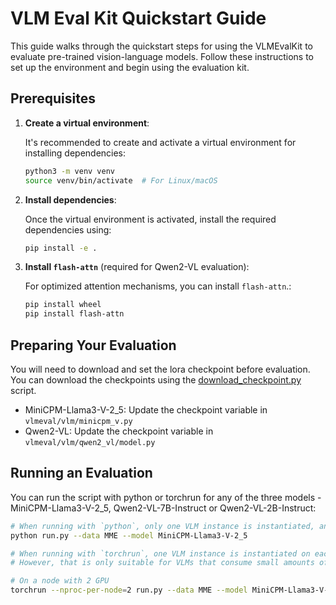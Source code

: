 # VLM Eval Kit Quickstart Guide

This guide walks through the quickstart steps for using the VLMEvalKit to evaluate pre-trained vision-language models. Follow these instructions to set up the environment and begin using the evaluation kit.

## Prerequisites

1. **Create a virtual environment**:

   It's recommended to create and activate a virtual environment for installing dependencies:

   ```bash
   python3 -m venv venv
   source venv/bin/activate  # For Linux/macOS
   ```

2. **Install dependencies**:

   Once the virtual environment is activated, install the required dependencies using:

   ```bash
   pip install -e .
   ```

3. **Install `flash-attn`** (required for Qwen2-VL evaluation):

   For optimized attention mechanisms, you can install `flash-attn`.:

   ```bash
   pip install wheel
   pip install flash-attn
   ```

## Preparing Your Evaluation

You will need to download and set the lora checkpoint before evaluation. You can download the checkpoints using the [download_checkpoint.py](https://github.com/fraction-ai/GAP/blob/main/scripts/download_checkpoint.py) script.

- MiniCPM-Llama3-V-2_5: Update the checkpoint variable in `vlmeval/vlm/minicpm_v.py`
- Qwen2-VL: Update the checkpoint variable in `vlmeval/vlm/qwen2_vl/model.py`

## Running an Evaluation

You can run the script with python or torchrun for any of the three models - MiniCPM-Llama3-V-2_5, Qwen2-VL-7B-Instruct or Qwen2-VL-2B-Instruct:

```bash
# When running with `python`, only one VLM instance is instantiated, and it might use multiple GPUs (depending on its default behavior).
python run.py --data MME --model MiniCPM-Llama3-V-2_5

# When running with `torchrun`, one VLM instance is instantiated on each GPU. It can speed up the inference.
# However, that is only suitable for VLMs that consume small amounts of GPU memory.

# On a node with 2 GPU
torchrun --nproc-per-node=2 run.py --data MME --model MiniCPM-Llama3-V-2_5
```
